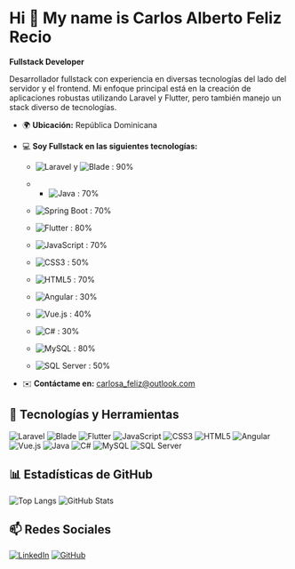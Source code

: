 # Hi 👋 My name is Carlos Alberto Feliz Recio
**Fullstack Developer**

Desarrollador fullstack con experiencia en diversas tecnologías del lado del servidor y el frontend. Mi enfoque principal está en la creación de aplicaciones robustas utilizando Laravel y Flutter, pero también manejo un stack diverso de tecnologías.

- 🌍 **Ubicación:** República Dominicana
- 💻 **Soy Fullstack en las siguientes tecnologías:**
    - ![Laravel](https://img.shields.io/badge/Laravel-FF2D20?style=for-the-badge&logo=laravel&logoColor=white) y ![Blade](https://img.shields.io/badge/Blade-FF2D20?style=for-the-badge&logo=laravel&logoColor=white) : 90%
    - - ![Java](https://img.shields.io/badge/Java-007396?style=for-the-badge&logo=java&logoColor=white) : 70%
    - ![Spring Boot](https://img.shields.io/badge/Spring%20Boot-6DB33F?style=for-the-badge&logo=spring-boot&logoColor=white) : 70%
    - ![Flutter](https://img.shields.io/badge/Flutter-02569B?style=for-the-badge&logo=flutter&logoColor=white) : 80%
    - ![JavaScript](https://img.shields.io/badge/JavaScript-F7DF1E?style=for-the-badge&logo=javascript&logoColor=black) : 70%
    - ![CSS3](https://img.shields.io/badge/CSS3-1572B6?style=for-the-badge&logo=css3&logoColor=white) : 50%
    - ![HTML5](https://img.shields.io/badge/HTML5-E34F26?style=for-the-badge&logo=html5&logoColor=white) : 70%
    - ![Angular](https://img.shields.io/badge/Angular-DD0031?style=for-the-badge&logo=angular&logoColor=white) : 30%
    - ![Vue.js](https://img.shields.io/badge/Vue.js-4FC08D?style=for-the-badge&logo=vue.js&logoColor=white) : 40%
    

    - ![C#](https://img.shields.io/badge/C%23-239120?style=for-the-badge&logo=c-sharp&logoColor=white) : 30%
    - ![MySQL](https://img.shields.io/badge/MySQL-4479A1?style=for-the-badge&logo=mysql&logoColor=white) : 80%
    - ![SQL Server](https://img.shields.io/badge/SQL%20Server-CC2927?style=for-the-badge&logo=microsoft-sql-server&logoColor=white) : 50%
    
- ✉️ **Contáctame en:** carlosa_feliz@outlook.com

## 🚀 Tecnologías y Herramientas
![Laravel](https://img.shields.io/badge/Laravel-FF2D20?style=for-the-badge&logo=laravel&logoColor=white)
![Blade](https://img.shields.io/badge/Blade-FF2D20?style=for-the-badge&logo=laravel&logoColor=white)
![Flutter](https://img.shields.io/badge/Flutter-02569B?style=for-the-badge&logo=flutter&logoColor=white)
![JavaScript](https://img.shields.io/badge/JavaScript-F7DF1E?style=for-the-badge&logo=javascript&logoColor=black)
![CSS3](https://img.shields.io/badge/CSS3-1572B6?style=for-the-badge&logo=css3&logoColor=white)
![HTML5](https://img.shields.io/badge/HTML5-E34F26?style=for-the-badge&logo=html5&logoColor=white)
![Angular](https://img.shields.io/badge/Angular-DD0031?style=for-the-badge&logo=angular&logoColor=white)
![Vue.js](https://img.shields.io/badge/Vue.js-4FC08D?style=for-the-badge&logo=vue.js&logoColor=white)
![Java](https://img.shields.io/badge/Java-007396?style=for-the-badge&logo=java&logoColor=white)
![C#](https://img.shields.io/badge/C%23-239120?style=for-the-badge&logo=c-sharp&logoColor=white)
![MySQL](https://img.shields.io/badge/MySQL-4479A1?style=for-the-badge&logo=mysql&logoColor=white)
![SQL Server](https://img.shields.io/badge/SQL%20Server-CC2927?style=for-the-badge&logo=microsoft-sql-server&logoColor=white)

## 📊 Estadísticas de GitHub
![Top Langs](https://github-readme-stats.vercel.app/api/top-langs/?username=carlosfeliz&layout=compact&hide=php)
![GitHub Stats](https://github-readme-stats.vercel.app/api?username=carlosfeliz&show_icons=true&theme=radical)

## 📫 Redes Sociales
[![LinkedIn](https://img.shields.io/badge/LinkedIn-0077B5?style=for-the-badge&logo=linkedin&logoColor=white)](https://www.linkedin.com/in/carlos-alberto-feliz-recio-b1907a20a/)
[![GitHub](https://img.shields.io/badge/GitHub-181717?style=for-the-badge&logo=github&logoColor=white)](https://github.com/carlosfeliz)
